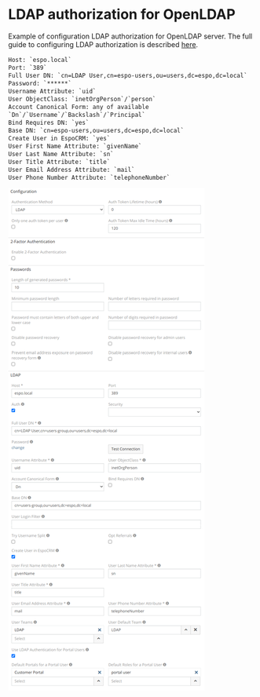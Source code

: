 # LDAP authorization for OpenLDAP

Example of configuration LDAP authorization for OpenLDAP server. The full guide to configuring LDAP authorization is described [here](ldap-authorization.md).

```
Host: `espo.local`
Port: `389`
Full User DN: `cn=LDAP User,cn=espo-users,ou=users,dc=espo,dc=local`
Password: `******`
Username Attribute: `uid`
User ObjectClass: `inetOrgPerson`/`person`
Account Canonical Form: any of available `Dn`/`Username`/`Backslash`/`Principal`
Bind Requires DN: `yes`
Base DN: `cn=espo-users,ou=users,dc=espo,dc=local`
Create User in EspoCRM: `yes`
User First Name Attribute: `givenName`
User Last Name Attribute: `sn`
User Title Attribute: `title`
User Email Address Attribute: `mail`
User Phone Number Attribute: `telephoneNumber`
```

![1](../_static/images/administration/ldap-authorization/ldap-configuration.png)

